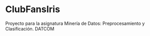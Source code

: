 # ClubFansIris
Proyecto para la asignatura Minería de Datos: Preprocesamiento y Clasificación. DATCOM

